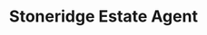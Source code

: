 ---
title: "Stoneridge Estate Agent"
url: /clacton-on-sea/stoneridge-estate-agent/
shop: estate agent
---